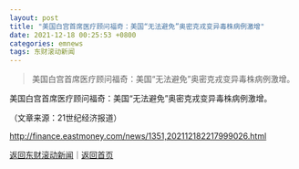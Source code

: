 ```yaml
---
layout: post
title: "美国白宫首席医疗顾问福奇：美国“无法避免”奥密克戎变异毒株病例激增"
date: 2021-12-18 00:25:53 +0800
categories: emnews
tags: 东财滚动新闻
---
```

> 美国白宫首席医疗顾问福奇：美国“无法避免”奥密克戎变异毒株病例激增。

<p>美国白宫首席医疗顾问福奇：美国“无法避免”奥密克戎变异毒株病例激增。</p><p class="em_media">（文章来源：21世纪经济报道）</p>

<http://finance.eastmoney.com/news/1351,202112182217999026.html>

[返回东财滚动新闻](//finews.withounder.com/emnews/)｜[返回首页](//finews.withounder.com/)